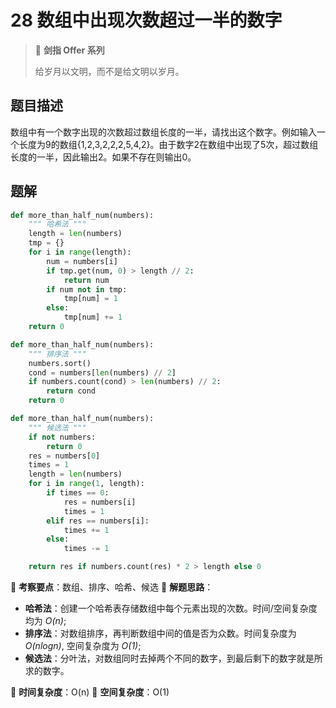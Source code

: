 # 28 数组中出现次数超过一半的数字

> 🌟 **剑指 Offer 系列**
>
> 给岁月以文明，而不是给文明以岁月。

## 题目描述

数组中有一个数字出现的次数超过数组长度的一半，请找出这个数字。例如输入一个长度为9的数组{1,2,3,2,2,2,5,4,2}。由于数字2在数组中出现了5次，超过数组长度的一半，因此输出2。如果不存在则输出0。

## 题解

```python
def more_than_half_num(numbers):
    """ 哈希法 """
    length = len(numbers)
    tmp = {}
    for i in range(length):
        num = numbers[i]
        if tmp.get(num, 0) > length // 2:
            return num
        if num not in tmp:
            tmp[num] = 1
        else:
            tmp[num] += 1
    return 0
```

```python
def more_than_half_num(numbers):
    """ 排序法 """
    numbers.sort()
    cond = numbers[len(numbers) // 2]
    if numbers.count(cond) > len(numbers) // 2:
        return cond
    return 0
```

```python
def more_than_half_num(numbers):
    """ 候选法 """
    if not numbers:
        return 0
    res = numbers[0]
    times = 1
    length = len(numbers)
    for i in range(1, length):
        if times == 0:
            res = numbers[i]
            times = 1
        elif res == numbers[i]:
            times += 1
        else:
            times -= 1

    return res if numbers.count(res) * 2 > length else 0
```

🍥 **考察要点**：数组、排序、哈希、候选
🍬 **解题思路**：

- **哈希法**：创建一个哈希表存储数组中每个元素出现的次数。时间/空间复杂度均为 *O(n)*;
- **排序法**：对数组排序，再判断数组中间的值是否为众数。时间复杂度为 *O(nlogn)*, 空间复杂度为 *O(1)*;
- **候选法**：分叶法，对数组同时去掉两个不同的数字，到最后剩下的数字就是所求的数字。

🍉 **时间复杂度**：O(n)
🍭 **空间复杂度**：O(1)
